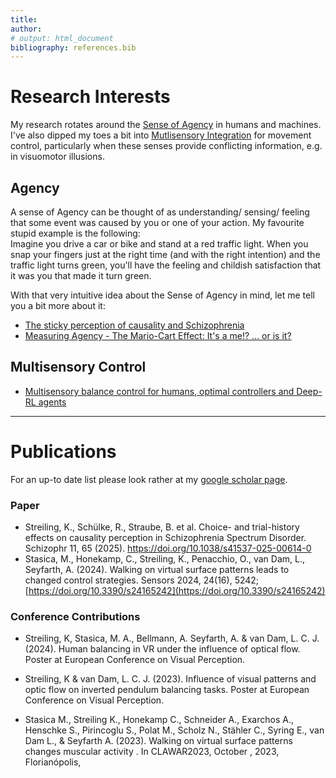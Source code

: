 ```yaml
---
title: 
author:
# output: html_document
bibliography: references.bib
---
```

# Research Interests

My research rotates around the [Sense of Agency](#agency) in humans and machines. <br>
I've also dipped my toes a bit into [Mutlisensory Integration](#multisensory-control) for movement control, particularly when these senses provide conflicting information, e.g. in visuomotor illusions.

## Agency

A sense of Agency can be thought of as understanding/ sensing/ feeling that some event was caused by you or one of your action. My favourite stupid example is the following: <br>
Imagine you drive a car or bike and stand at a red traffic light. When you snap your fingers just at the right time (and with the right intention) and the traffic light turns green, you'll have the feeling and childish satisfaction that it was you that made it turn green.

With that very intuitive idea about the Sense of Agency in mind, let me tell you a bit more about it:

* [The sticky perception of causality and Schizophrenia](./blog/Causality_SSD_and_Choice-History.md)
* [Measuring Agency - The Mario-Cart Effect: It's a me!? ... or is it?](./blog/Agency.md)
<!-- * Optimal Control model of Agency and confusion
* Agency in Deep-Reinforcement Learning for multi-agent tasks -->

## Multisensory Control

* [Multisensory balance control for humans, optimal controllers and Deep-RL agents](./blog/Multisensory_balance.md)


---


# Publications

For an up-to date list please look rather at my [google scholar page](https://scholar.google.com/citations?user=hf41fWEAAAAJ&hl=de&oi=ao).

### Paper
* Streiling, K., Schülke, R., Straube, B. et al. Choice- and trial-history effects on causality perception in Schizophrenia Spectrum Disorder. Schizophr 11, 65 (2025). https://doi.org/10.1038/s41537-025-00614-0
* Stasica, M., Honekamp, C., Streiling, K., Penacchio, O., van Dam, L., Seyfarth, A. (2024). Walking on virtual surface patterns leads to changed control strategies. Sensors 2024, 24(16), 5242; [https://doi.org/10.3390/s24165242](https://doi.org/10.3390/s24165242)


### Conference Contributions

* Streiling, K, Stasica, M. A., Bellmann, A. Seyfarth, A. & van Dam, L. C. J. (2024). Human balancing in VR under the influence of optical flow. Poster at European Conference on Visual Perception.

* Streiling, K & van Dam, L. C. J. (2023). Influence of visual patterns and optic flow on inverted pendulum balancing tasks. Poster at European Conference on Visual Perception.

* Stasica M., Streiling K., Honekamp C., Schneider A., Exarchos A., Henschke S., Pirincoglu S., Polat M., Scholz N., Stähler C., Syring E., van Dam L., & Seyfarth A. (2023). Walking on virtual surface patterns changes muscular activity . In CLAWAR2023, October , 2023, Florianópolis,


